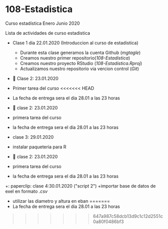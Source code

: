 # 108-Estadistica
Curso estadística Enero Junio 2020

Lista de actividades de curso estadistica 

+ Clase 1 dia 22.01.2020 (Introduccion al curso de estadistica)

  + Durante esta clase generamos la cuenta Github (*mgtagle*)
  + Creamos nuestro primer repositorio(*108-Estadistica*)
  + Creamos nuestro proyecto RStudio (*108-Estadistica.Rproj*)
  + Actualizamos nuestro repositorio via vercion control (*Git*)
+ :paperclip: Clase 2: 23.01.2020
 + Primer tarea del curso
<<<<<<< HEAD
 
  + La fecha de entrega sera el dia 28.01 a las 23 horas
  
  
  + :paperclip: clase 2: 23.01.2020
  
  + primera tarea del curso
  + la fecha de entrega sera el dia 28.01 a las 23 horas
  
  + clase 3: 29.01.2020
   + instalar paqueteria para R
   
   
+ :paperclip: clase 2: 23.01.2020
+ primera tarea del curso
+ la fecha de entrega sera el dia 28.01 a las 23 horas


 +: paperclip: clase 4:30.01.2020 ("script 2")
  +importar base de datos de exel en formato *.csv*
  + utilizar las diametro y altura en eban
=======
 + La fecha de entrega sera el dia 28.01 a las 23 horas
>>>>>>> 647a987c58dcb13d9c1c12d2551c0a80f0486bf3
